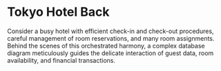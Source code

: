 # Tokyo Hotel Back

Consider a busy hotel with efficient check-in and check-out procedures, careful management of room reservations, and many room assignments. Behind the scenes of this orchestrated harmony, a complex database diagram meticulously guides the delicate interaction of guest data, room availability, and financial transactions.